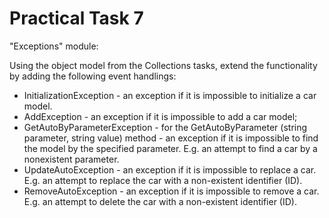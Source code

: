 # Practical Task 7
"Exceptions" module: 

Using the object model from the Collections tasks, extend the functionality by adding the following event handlings:

- InitializationException - an exception if it is impossible to initialize a car model.
- AddException - an exception if it is impossible to add a car model;
- GetAutoByParameterException - for the GetAutoByParameter (string parameter, string value) method - an exception if it is impossible to find the model by the specified parameter. E.g. an attempt to find a car by a nonexistent parameter.
- UpdateAutoException - an exception if it is impossible to replace a car. E.g. an attempt to replace the car with a non-existent identifier (ID).
- RemoveAutoException - an exception if it is impossible to remove a car. E.g. an attempt to delete the car with a non-existent identifier (ID).

